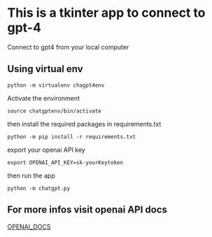 # This is a tkinter app to connect to gpt-4
Connect to gpt4 from your local computer
## Using virtual env
```
python -m virtualenv chagpt4env
```
Activate the environment

```
source chatgptenv/bin/activate

```

then install the required packages in requirements.txt

```
python -m pip install -r requirements.txt

```
export your openai API key

```
export OPENAI_API_KEY=sk-yourKeytoken

```
then run the app

```
python -m chatgpt.py

```
## For more infos visit openai API docs
<a href="https://platform.openai.com/docs/introduction">OPENAI_DOCS</a>